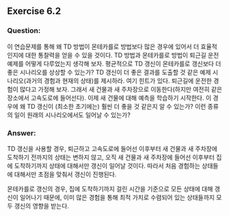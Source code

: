 ## Exercise 6.2

### Question:

이 연습문제를 통해 왜 TD 방법이 몬테카를로 방법보다 많은 경우에 있어서 더 효율적인지에 대한 통찰력을 얻을 수 있을 것이다. TD 방법과 몬테카를로 방법이 퇴근길 운전 예제를 어떻게 다루었는지 생각해 보자. 평균적으로 TD 갱신이 몬테카를로 갱신보다 더 좋은 시나리오를 상상할 수 있는가? TD 갱신이 더 좋은 결과를 도출할 것 같은 예제 시나리오(과거의 경험과 현재의 상태)를 제시하라. 여기 힌트가 있다. 퇴근길에 운전한 경험이 많다고 가정해 보자. 그래서 새 건물과 새 주차장으로 이동한다(하지만 여전히 같은 장소에서 고속도로에 들어선다). 이제 새 건물에 대해 예측을 학습하기 시작한다. 이 경우에 왜 TD 갱신이 (최소한 초기에는) 훨씬 더 좋을 것 같은지 알 수 있는가? 이런 종류의 일이 원래의 시나리오에서도 일어날 수 있는가?

### Answer:

TD 갱신을 사용할 경우, 퇴근하고 고속도로에 들어선 이후부터 새 건물과 새 주차장에 도착하기 전까지의 상태는 변하지 않고, 오직 새 건물과 새 주차장에 들어선 이후부터 집에 도착하기까지 상태에 대해서만 갱신이 일어날 것이다. 따라서 처음 경험하는 상태들에 대해서만 초점을 맞춰서 갱신이 진행된다.

몬테카를로 갱신의 경우, 집에 도착하기까지 걸린 시간을 기준으로 모든 상태에 대해 갱신이 일어나기 때문에, 이미 많은 경험을 통해 최적 가치로 수렴되어 있는 상태들까지 모두 갱신의 영향을 받는다.

